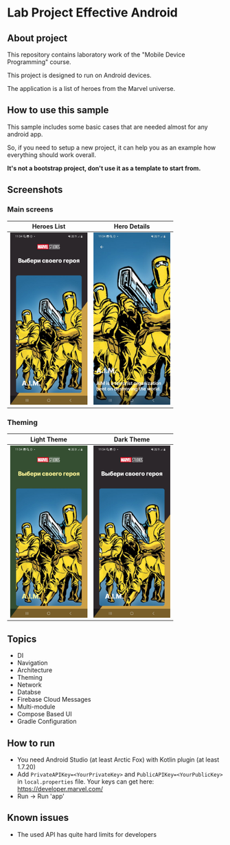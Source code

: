 # Lab Project Effective Android

## About project

This repository contains laboratory work of the "Mobile Device Programming" course.

This project is designed to run on Android devices.

The application is a list of heroes from the Marvel universe.

## How to use this sample
This sample includes some basic cases that are needed almost for any android app.

So, if you need to setup a new project, it can help you as an example how everything should work overall.

**It's not a bootstrap project, don't use it as a template to start from.**

## Screenshots

### Main screens

|Heroes List                   |Hero Details               |
|:----------------------------:|:---------------------------:|
|<img src="resources/slide_screen_dark.jpg" height="400">|<img src="resources/full_screen_dark.jpg" height="400">|

### Theming

|Light Theme                   |Dark Theme                   |
|:----------------------------:|:---------------------------:|
|<img src="resources/slide_screen_light.jpg" height="400">|<img src="resources/slide_screen_dark.jpg" height="400">| 


## Topics
* DI
* Navigation
* Architecture
* Theming
* Network
* Databse
* Firebase Cloud Messages
* Multi-module
* Compose Based UI
* Gradle Configuration

## How to run
* You need Android Studio (at least Arctic Fox) with Kotlin plugin (at least 1.7.20)
* Add `PrivateAPIKey=<YourPrivateKey>` and `PublicAPIKey=<YourPublicKey>` in `local.properties` file. Your keys can get here: <a href="https://developer.marvel.com/">https://developer.marvel.com/</a>
* Run -> Run 'app'

## Known issues
* The used API has quite hard limits for developers
